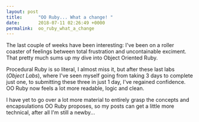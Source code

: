 ```yaml
---
layout: post
title:      "OO Ruby... What a change! "
date:       2018-07-11 02:26:49 +0000
permalink:  oo_ruby_what_a_change
---
```


The last couple of weeks have been interesting: I've been on a roller coaster of feelings between total frustration and uncontainable exciment. That pretty much sums up my dive into Object Oriented Ruby. 

Procedural Ruby is so literal, I almost miss it, but after these last labs (*Object Labs*), where I've seen myself going from taking 3 days to complete just one, to submitting these three in  just 1 day, I've regained confidence. OO Ruby now feels a lot more readable, logic and clean. 

I have yet to go over a lot more material to entirely grasp the concepts and encapsulations OO Ruby proposes, so my posts can get a little more technical, after all I'm still a newby...  
